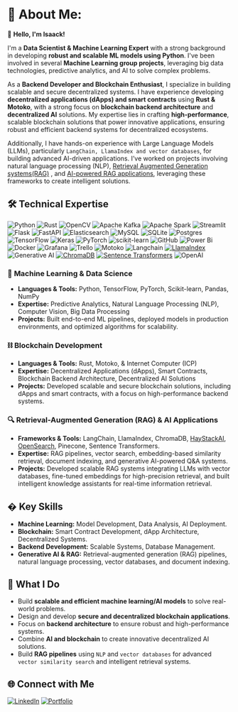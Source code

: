 # 💫 About Me:
👋 **Hello, I'm Isaack!**  

I'm a **Data Scientist & Machine Learning Expert** with a strong background in developing **robust and scalable ML models using Python**. I've been involved in several **Machine Learning group projects**, leveraging big data technologies, predictive analytics, and AI to solve complex problems.  

As a **Backend Developer and Blockchain Enthusiast**, I specialize in building scalable and secure decentralized systems. I have experience developing **decentralized applications (dApps) and smart contracts** using **Rust & Motoko**, with a strong focus on **blockchain backend architecture** and **decentralized AI** solutions. My expertise lies in crafting **high-performance**, scalable blockchain solutions that power innovative applications, ensuring robust and efficient backend systems for decentralized ecosystems.

Additionally, I have hands-on experience with Large Language Models (LLMs), particularly `LangChain, LlamaIndex and vector databases`, for building advanced AI-driven applications. I’ve worked on projects involving natural language processing (NLP), [Retrieval Augmented Generation systems(RAG)](https://github.com/derak-isaack/Stanchart-RAG-app) , and [AI-powered RAG applications](https://github.com/derak-isaack/EABL-RAG-Application), leveraging these frameworks to create intelligent solutions.

## 🛠️ **Technical Expertise**
![Python](https://img.shields.io/badge/python-3670A0?style=plastic&logo=python&logoColor=ffdd54) ![Rust](https://img.shields.io/badge/rust-%23000000.svg?style=plastic&logo=rust&logoColor=white) ![OpenCV](https://img.shields.io/badge/opencv-%23white.svg?style=plastic&logo=opencv&logoColor=white) ![Apache Kafka](https://img.shields.io/badge/Apache%20Kafka-000?style=plastic&logo=apachekafka) ![Apache Spark](https://img.shields.io/badge/Apache%20Spark-FDEE21?style=plastic&logo=apachespark&logoColor=black) ![Streamlit](https://img.shields.io/badge/Streamlit-%23FE4B4B.svg?style=plastic&logo=streamlit&logoColor=white) ![Flask](https://img.shields.io/badge/flask-%23000.svg?style=plastic&logo=flask&logoColor=white) ![FastAPI](https://img.shields.io/badge/FastAPI-005571?style=plastic&logo=fastapi) ![Elasticsearch](https://img.shields.io/badge/elasticsearch-%230377CC.svg?style=plastic&logo=elasticsearch&logoColor=white) ![MySQL](https://img.shields.io/badge/mysql-4479A1.svg?style=plastic&logo=mysql&logoColor=white) ![SQLite](https://img.shields.io/badge/sqlite-%2307405e.svg?style=plastic&logo=sqlite&logoColor=white) ![Postgres](https://img.shields.io/badge/postgres-%23316192.svg?style=plastic&logo=postgresql&logoColor=white) ![TensorFlow](https://img.shields.io/badge/TensorFlow-%23FF6F00.svg?style=plastic&logo=TensorFlow&logoColor=white) ![Keras](https://img.shields.io/badge/Keras-%23D00000.svg?style=plastic&logo=Keras&logoColor=white) ![PyTorch](https://img.shields.io/badge/PyTorch-%23EE4C2C.svg?style=plastic&logo=PyTorch&logoColor=white) ![scikit-learn](https://img.shields.io/badge/scikit--learn-%23F7931E.svg?style=plastic&logo=scikit-learn&logoColor=white) ![GitHub](https://img.shields.io/badge/github-%23121011.svg?style=plastic&logo=github&logoColor=white) ![Power Bi](https://img.shields.io/badge/power_bi-F2C811?style=plastic&logo=powerbi&logoColor=black) ![Docker](https://img.shields.io/badge/docker-%230db7ed.svg?style=plastic&logo=docker&logoColor=white) ![Grafana](https://img.shields.io/badge/grafana-%23F46800.svg?style=plastic&logo=grafana&logoColor=white) ![Trello](https://img.shields.io/badge/Trello-%23026AA7.svg?style=plastic&logo=Trello&logoColor=white)
![Motoko](https://img.shields.io/badge/Motoko-FF3B81?style=for-the-badge&logo=motoko&logoColor=white) ![Langchain](https://img.shields.io/badge/LangChain-%230075C1.svg?style=for-the-badge&logo=langchain&logoColor=white) [![LlamaIndex](https://img.shields.io/badge/LlamaIndex-%2300A67E.svg?style=for-the-badge&logo=llamaindex&logoColor=white)](https://github.com/jerryjliu/llama_index) ![Generative AI](https://img.shields.io/badge/Generative%20AI-%23FF4500.svg?style=for-the-badge&logo=openai&logoColor=white) [![ChromaDB](https://img.shields.io/badge/ChromaDB-%230099CC.svg?style=for-the-badge&logo=chroma&logoColor=white)](https://github.com/chroma-core/chroma) [![Sentence Transformers](https://img.shields.io/badge/Sentence%20Transformers-%2300A4CC.svg?style=for-the-badge&logo=transformers&logoColor=white)](https://www.sbert.net/) ![OpenAI](https://img.shields.io/badge/OpenAI-API-brightgreen)





### 🤖 **Machine Learning & Data Science**
- **Languages & Tools:** Python, TensorFlow, PyTorch, Scikit-learn, Pandas, NumPy
- **Expertise:** Predictive Analytics, Natural Language Processing (NLP), Computer Vision, Big Data Processing
- **Projects:** Built end-to-end ML pipelines, deployed models in production environments, and optimized algorithms for scalability.

### ⛓️ **Blockchain Development**
- **Languages & Tools:** Rust, Motoko, & Internet Computer (ICP)
- **Expertise:** Decentralized Applications (dApps), Smart Contracts, Blockchain Backend Architecture, Decentralized AI Solutions
- **Projects:** Developed scalable and secure blockchain solutions, including dApps and smart contracts, with a focus on high-performance backend systems.

### 🔍 **Retrieval-Augmented Generation (RAG) & AI Applications**  
- **Frameworks & Tools:** LangChain, LlamaIndex, ChromaDB, [HayStackAI](https://github.com/deepset-ai/haystack), [OpenSearch](https://opensearch.org/), Pinecone, Sentence Transformers.  
- **Expertise:** RAG pipelines, vector search, embedding-based similarity retrieval, document indexing, and generative AI-powered Q&A systems.  
- **Projects:** Developed scalable RAG systems integrating LLMs with vector databases, fine-tuned embeddings for high-precision retrieval, and built intelligent knowledge assistants for real-time information retrieval.     



## � **Key Skills**
- **Machine Learning:** Model Development, Data Analysis, AI Deployment.
- **Blockchain:** Smart Contract Development, dApp Architecture, Decentralized Systems.
- **Backend Development:** Scalable Systems, Database Management.
- **Generative AI & RAG:** Retrieval-augmented generation (RAG) pipelines, natural language processing, vector databases, and document indexing.  

## 🚀 **What I Do**
- Build **scalable and efficient machine learning/AI models** to solve real-world problems.
- Design and develop **secure and decentralized blockchain applications**.
- Focus on **backend architecture** to ensure robust and high-performance systems.
- Combine **AI and blockchain** to create innovative decentralized AI solutions.
- Build **RAG pipelines** using `NLP` and `vector databases` for advanced `vector similarity search` and intelligent retrieval systems.   


## 🌐 **Connect with Me**
[![LinkedIn](https://img.shields.io/badge/LinkedIn-0077B5?style=for-the-badge&logo=linkedin&logoColor=white)](https://www.linkedin.com/in/isaackodhiamboodera/)
[![Portfolio](https://img.shields.io/badge/Portfolio-FF5722?style=for-the-badge&logo=google-chrome&logoColor=white)](https://isaack-odera.carrd.co/)

